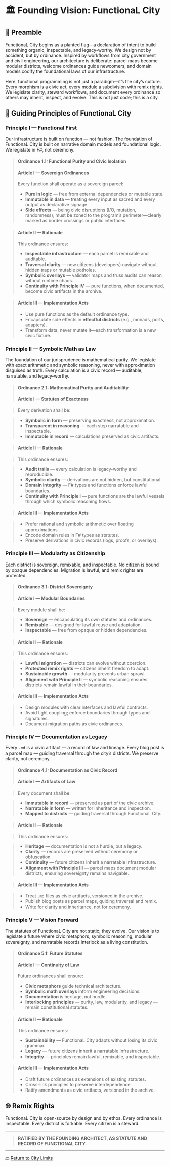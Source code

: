 # 🏛️ Founding Vision: FunctionaL City

## 📜 Preamble

FunctionaL City begins as a planted flag—a declaration of intent to build something organic, inspectable, and legacy-worthy. We design not by accident, but by ordinance. Inspired by workflows from city government and civil engineering, our architecture is deliberate: parcel maps become modular districts, welcome ordinances guide newcomers, and domain models codify the foundational laws of our infrastructure.

Here, functional programming is not just a paradigm—it’s the city’s culture. Every morphism is a civic act, every module a subdivision with remix rights. We legislate clarity, steward workflows, and document every ordinance so others may inherit, inspect, and evolve. This is not just code; this is a city.

## 🧭 Guiding Principles of FunctionaL City

### Principle I — Functional First  
  Our infrastructure is built on function — not fashion. The foundation of FunctionaL City is built on narrative domain models and foundational logic. We legislate in F#, not ceremony.

>#### **Ordinance 1.1: Functional Purity and Civic Isolation**
>#### Article I — Sovereign Ordinances
>Every function shall operate as a sovereign parcel:
>- **Pure in logic** — free from external dependencies or mutable state.
>- **Immutable in data** — treating every input as sacred and every output as declarative signage.
>- **Side effects** — being civic disruptions (I/O, mutation, randomness), must be zoned to the program’s perimeter—clearly marked as border crossings or public interfaces.

>#### Article II — Rationale
>This ordinance ensures:
>- **Inspectable infrastructure** — each parcel is remixable and auditable.
>- **Traversal clarity** — new citizens (developers) navigate without hidden traps or mutable potholes.
>- **Symbolic overlays** — validator maps and truss audits can reason without runtime chaos.
>- **Continuity with Principle IV** — pure functions, when documented, become civic artifacts in the archive.


>#### Article III — Implementation Acts
>- Use pure functions as the default ordinance type.
>- Encapsulate side effects in **effectful districts** (e.g., monads, ports, adapters).
>- Transform data, never mutate it—each transformation is a new civic fixture. 

### Principle II — Symbolic Math as Law  
  The foundation of our jurisprudence is mathematical purity. We legislate with exact arithmetic and symbolic reasoning, never with approximation disguised as truth. Every calculation is a civic record — auditable, narratable, and legacy-worthy.

>#### **Ordinance 2.1: Mathematical Purity and Auditability**
>#### Article I — Statutes of Exactness  

>Every derivation shall be:

>- **Symbolic in form** — preserving exactness, not approximation.
>- **Transparent in reasoning** — each step narratable and inspectable.
>- **Immutable in record** — calculations preserved as civic artifacts.

>#### Article II — Rationale

>This ordinance ensures:

>- **Audit trails** — every calculation is legacy-worthy and reproducible.
>- **Symbolic clarity** — derivations are not hidden, but constitutional.
>- **Domain integrity** — F# types and functions enforce lawful boundaries.
>- **Continuity with Principle I** — pure functions are the lawful vessels through which symbolic reasoning flows.

>#### Article III — Implementation Acts

>- Prefer rational and symbolic arithmetic over floating approximations.
>- Encode domain rules in F# types as statutes.
>- Preserve derivations in civic records (logs, proofs, or overlays).

### Principle III — Modularity as Citizenship  
  Each district is sovereign, remixable, and inspectable. No citizen is bound by opaque dependencies. Migration is lawful, and remix rights are protected.

>#### **Ordinance 3.1: District Sovereignty**
>#### Article I — Modular Boundaries

>Every module shall be:

>- **Sovereign** — encapsulating its own statutes and ordinances.
>- **Remixable** — designed for lawful reuse and adaptation.
>- **Inspectable** — free from opaque or hidden dependencies.

>#### Article II — Rationale

>This ordinance ensures:

>- **Lawful migration** — districts can evolve without coercion.
>- **Protected remix rights** — citizens inherit freedom to adapt.
>- **Sustainable growth** — modularity prevents urban sprawl.
>- **Alignment with Principle II** — symbolic reasoning ensures districts remain lawful in their boundaries.

>#### Article III — Implementation Acts

>- Design modules with clear interfaces and lawful contracts.
>- Avoid tight coupling; enforce boundaries through types and signatures.
>- Document migration paths as civic ordinances.

### Principle IV — Documentation as Legacy  
  Every `.md` is a civic artifact — a record of law and lineage. Every blog post is a parcel map — guiding traversal through the city’s districts. We preserve clarity, not ceremony.
  
>#### **Ordinance 4.1: Documentation as Civic Record**
>#### Article I — Artifacts of Law

>Every document shall be:

>- **Immutable in record** — preserved as part of the civic archive.
>- **Narratable in form** — written for inheritance and inspection.
>- **Mapped to districts** — guiding traversal through FunctionaL City.

>#### Article II — Rationale

>This ordinance ensures:

>- **Heritage** — documentation is not a hurdle, but a legacy.
>- **Clarity** — records are preserved without ceremony or obfuscation.
>- **Continuity** — future citizens inherit a narratable infrastructure.
>- **Alignment with Principle III** — parcel maps document modular districts, ensuring sovereignty remains navigable.

>#### Article III — Implementation Acts

>- Treat `.md` files as civic artifacts, versioned in the archive.
>- Publish blog posts as parcel maps, guiding traversal and remix.
>- Write for clarity and inheritance, not for ceremony.

### Principle V — Vision Forward  
  The statutes of FunctionaL City are not static; they evolve. Our vision is to legislate a future where civic metaphors, symbolic reasoning, modular sovereignty, and narratable records interlock as a living constitution.

>#### **Ordinance 5.1: Future Statutes**
>#### Article I — Continuity of Law
>Future ordinances shall ensure:
>- **Civic metaphors** guide technical architecture.  
>- **Symbolic math overlays** inform engineering decisions.  
>- **Documentation** is heritage, not hurdle.  
>- **Interlocking principles** — purity, law, modularity, and legacy — remain constitutional statutes.

>#### Article II — Rationale
>This ordinance ensures:
>- **Sustainability** — FunctionaL City adapts without losing its civic grammar.  
>- **Legacy** — future citizens inherit a narratable infrastructure.  
>- **Integrity** — principles remain lawful, remixable, and inspectable.  

>#### Article III — Implementation Acts
>- Draft future ordinances as extensions of existing statutes.  
>- Cross-link principles to preserve interdependence.  
>- Ratify amendments as civic artifacts, versioned in the archive.

## 🌐 Remix Rights

FunctionaL City is open-source by design and by ethos. Every ordinance is inspectable. Every district is forkable. Every citizen is a steward.

---
> **RATIFIED BY THE FOUNDING ARCHITECT, AS STATUTE AND RECORD OF FUNCTIONAL CITY.**

---

🔙 [Return to City Limits](../../README.md)
